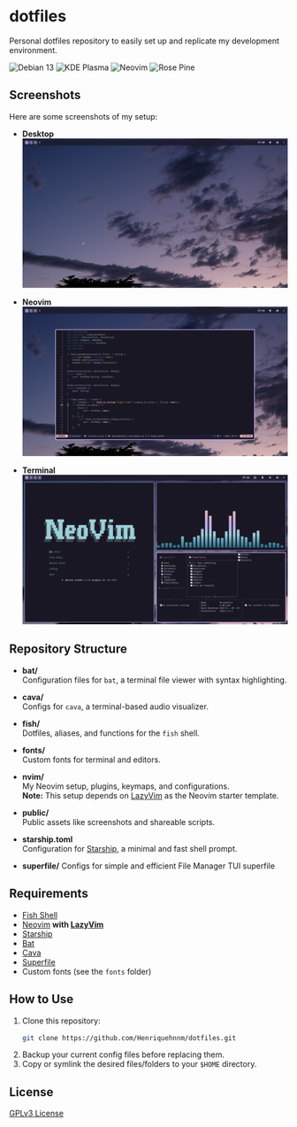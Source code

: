 # dotfiles

Personal dotfiles repository to easily set up and replicate my development environment.


![Debian 13](https://img.shields.io/badge/Debian-13-red?style=flat-square&logo=debian)
![KDE Plasma](https://img.shields.io/badge/KDE-Plasma-blue?style=flat-square&logo=kde)
![Neovim](https://img.shields.io/badge/Neovim-0.9-green?style=flat-square&logo=neovim)
![Rose Pine](https://img.shields.io/badge/Theme-Rose%20Pine-pink?style=flat-square)

## Screenshots

Here are some screenshots of my setup:

- **Desktop**
  ![Desktop](public/desktop.png)

- **Neovim**
  ![Neovim](public/nvim.png)

- **Terminal**
  ![Terminal](public/terminal.png)

## Repository Structure

- **bat/**  
  Configuration files for `bat`, a terminal file viewer with syntax highlighting.

- **cava/**  
  Configs for `cava`, a terminal-based audio visualizer.

- **fish/**  
  Dotfiles, aliases, and functions for the `fish` shell.

- **fonts/**  
  Custom fonts for terminal and editors.

- **nvim/**  
  My Neovim setup, plugins, keymaps, and configurations.  
  **Note:** This setup depends on [LazyVim](https://www.lazyvim.org/) as the Neovim starter template.

- **public/**  
  Public assets like screenshots and shareable scripts.

- **starship.toml**  
  Configuration for [Starship](https://starship.rs/), a minimal and fast shell prompt.

- **superfile/**
  Configs for simple and efficient File Manager TUI superfile

## Requirements

- [Fish Shell](https://fishshell.com/)
- [Neovim](https://neovim.io/) **with [LazyVim](https://www.lazyvim.org/)**
- [Starship](https://starship.rs/)
- [Bat](https://github.com/sharkdp/bat)
- [Cava](https://karlstav.github.io/cava/)
- [Superfile](https://superfile.netlify.app/)
- Custom fonts (see the `fonts` folder)

## How to Use

1. Clone this repository:
   ```sh
   git clone https://github.com/Henriquehnnm/dotfiles.git
   ```
2. Backup your current config files before replacing them.
3. Copy or symlink the desired files/folders to your `$HOME` directory.

## License

[GPLv3 License](./LICENSE)

